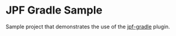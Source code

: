 # JPF Gradle Sample

Sample project that demonstrates the use of the [jpf-gradle](https://github.com/upthewaterspout/jpf-gradle) plugin.
